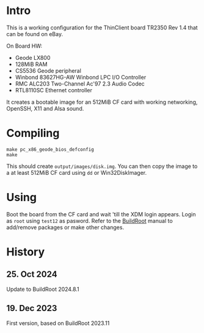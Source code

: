 # Intro
This is a working configuration for the ThinClient board TR2350 Rev 1.4 that can be found on eBay.

On Board HW:
- Geode LX800
- 128MiB RAM
- CS5536 Geode peripheral
- Winbond 83627HG-AW Winbond LPC I/O Controller
- RMC ALC203 Two-Channel Ac'97 2.3 Audio Codec
- RTL8110SC Ethernet controller

It creates a bootable image for an 512MiB CF card with working networking, OpenSSH, X11 and Alsa sound.

# Compiling
```
make pc_x86_geode_bios_defconfig
make
```
This should create `output/images/disk.img`. You can then copy the image to a at least 512MiB CF card using `dd` or Win32DiskImager.

# Using
Boot the board from the CF card and wait 'till the XDM login appears. Login as `root` using `test12` as pasword.
Refer to the [BuildRoot](https://buildroot.org/downloads/manual/manual.html) manual to add/remove packages or make other changes.

# History
## 25. Oct 2024
Update to BuildRoot 2024.8.1

## 19. Dec 2023
First version, based on BuildRoot 2023.11

